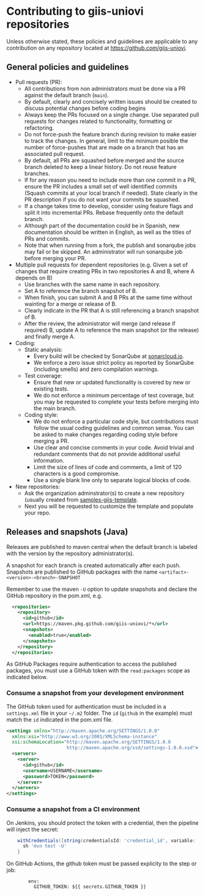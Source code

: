 # Contributing to giis-uniovi repositories

Unless otherwise stated, these policies and guidelines are applicable to any contribution on any repository located at https://github.com/giis-uniovi.

## General policies and guidelines

- Pull requests (PR):
  - All contributions from non administrators must be done via a PR against the default branch (`main`).
  - By default, clearly and concisely written issues should be created to discuss potential changes before coding begins
  - Always keep the PRs focused on a single change. 
    Use separated pull requests for changes related to functionality, formatting or refactoring.
  - Do not force-push the feature branch during revision to make easier to track the changes.
    In general, limit to the minimum posible the number of force-pushes that are made on a branch that has an associated pull request.
  - By default, all PRs are squashed before merged and the source branch deleted to keep a linear history. Do not reuse feature branches.
  - If for any reason you need to include more than one commit in a PR,
    ensure the PR includes a small set of well identified commits (Squash commits at your local branch if needed).
    State clearly in the PR description if you do not want your commits be squashed.
  - If a change takes time to develop, consider using feature flags and split it into incremental PRs.
    Rebase frequently onto the default branch.
  - Although part of the documentation could be in Spanish, new documentation should be written in English, 
    as well as the titles of PRs and commits.
  - Note that when running from a fork, the publish and sonarqube jobs may fail or be skipped.
    An administrator will run sonarqube job before merging your PR.
- Multiple pull requests for dependent repositories (e.g. Given a set of changes that require creating PRs in two repositories A and B, where A depends on B)
  - Use branches with the same name in each repository.
  - Set A to reference the branch snapshot of B.
  - When finish, you can submit A and B PRs at the same time without wainting for a merge or release of B.
  - Clearly indicate in the PR that A is still referencing a branch snapshot of B.
  - After the review, the administrator will merge (and release if required) B, update A to reference the main snapshot (or the release) and finally merge A.
- Coding:
  - Static analysis:
    - Every build will be checked by SonarQube at [sonarcloud.io](https://sonarcloud.io/organizations/giis/projects).
    - We enforce a zero issue strict policy as reported by SonarQube (including smells) and zero compilation warnings.
  - Test coverage:
    - Ensure that new or updated functionality is covered by new or existing tests.
    - We do not enforce a minimum percentage of test coverage, but you may be requested to complete your tests before merging into the main branch.
  - Coding style:
    - We do not enforce a particular code style, but contributions must follow the usual coding guidelines and common sense.
      You can be asked to make changes regarding coding style before merging a PR.
    - Use clear and concise comments in your code. Avoid trivial and redundant comments
      that do not provide additional useful information.
    - Limit the size of lines of code and comments, a limit of 120 characters is a good compromise.
    - Use a single blank line only to separate logical blocks of code.
- New repositories:
  - Ask the organization adminstrator(s) to create a new repository
    (usually created from [samples-giis-template](https://github.com/giis-uniovi/samples-giis-template).
  - Next you will be requested to customize the template and populate your repo.

## Releases and snapshots (Java)

Releases are published to maven central when the default branch is labeled with the version by the repository administrator(s).

A snapshot for each branch is created automatically after each push.
Snapshots are published to GitHub packages with the name `<artifact>-<version>-<branch>-SNAPSHOT`

Remember to use the maven `-U` option 
to update snapshots
and declare the GitHub repository in the pom.xml, e.g.
```xml
  <repositories>
    <repository>
      <id>github</id>
      <url>https://maven.pkg.github.com/giis-uniovi/*</url>
      <snapshots>
        <enabled>true</enabled>
      </snapshots>
    </repository>
  </repositories>
```

As GitHub Packages require authentication to access the published packages, 
you must use a GitHub token with the `read:packages` scope as indicated below.

### Consume a snapshot from your development environment

The GitHub token used for
authentication must be included in a `settings.xml` file in your `~/.m2` folder.
The `id` (`github` in the example) must match the `id` indicated in the pom.xml file.

```xml
<settings xmlns="http://maven.apache.org/SETTINGS/1.0.0"
  xmlns:xsi="http://www.w3.org/2001/XMLSchema-instance"
  xsi:schemaLocation="http://maven.apache.org/SETTINGS/1.0.0
                      http://maven.apache.org/xsd/settings-1.0.0.xsd">
  <servers>
    <server>
      <id>github</id>
      <username>USERNAME</username>
      <password>TOKEN</password>
    </server>
  </servers>
</settings>
```

### Consume a snapshot from a CI environment

On Jenkins, you should protect the token with a credential,
then the pipeline will inject the secret:
```groovy
    withCredentials([string(credentialsId: 'credential_id', variable: 'GITHUB_TOKEN')]) {
      sh 'mvn test -U'
    }
```

On GitHub Actions, the github token must be passed explicity to the step or job:
```
        env:
          GITHUB_TOKEN: ${{ secrets.GITHUB_TOKEN }}
```

